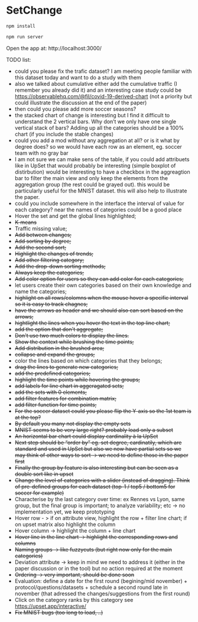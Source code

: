# SetChange

```javascript
npm install

npm run server
```

Open the app at: http://localhost:3000/


TODO list:
- could you please fix the trafic dataset? I am meeting people familiar with this dataset today and want to do a study with them
- also we talked about cumulative either add the cumulative traffic (I remember you already did it) and an interesting case study could be https://observablehq.com/@fil/covid-19-derived-chart (not a priority but could illustrate the discussion at the end of the paper)
- then could you please add more soccer seasons?
- the stacked chart of change is interesting but I find it difficult to understand the 2 vertical bars. Why don’t we only have one single vertical stack of bars? Adding up all the categories should be a 100% chart (if you include the stable changes)
- could you add a mod without any aggregation at all? or is it what by degree does? so we would have each row as an element, eg. soccer team with no gray bar
- I am not sure we can make sens of the table, if you could add attribuets like in UpSet that would probably be interesting (simple boxplot of distirbution)
would be interesting to have a checkbox in the aggreagtion bar to filter the main view and only keep the elements from the aggregation group (the rest could be grayed out). this would be particularly useful for the MNIST dataset. this will also help to illustrate the paper.
- could you include somewhere in the interface the interval of value for each category? near the names of categories could be a good place
- Hover the set and get the global lines highlighted;
- ~~K-means~~
- Traffic missing value;
- ~~Add between changes;~~
- ~~Add sorting by degree;~~
- ~~Add the second sort;~~
- ~~Highlight the changes of trends;~~
- ~~Add other filtering category;~~
- ~~Add the drop-down sorting methods;~~
- ~~Always keep the categories;~~
- ~~Add color option for users so they can add color for each categories;~~
- let users create their own categories based on their own knowledge and name the categories;
- ~~highlight on all rows/colomns when the mouse hover a specific interval so it is easy to track  chagnes;~~
- ~~have the arrows as header and we should also can sort based on the arrows;~~
- ~~hightlight the lines when you hover the text in the top line chart;~~
- ~~add the option that don't aggregate;~~
- ~~Don't use two much colors to display the lines.~~
- ~~Show the context while brushing the time points;~~
- ~~Add distribution in the brushed area;~~
- ~~collapse and expand the groups;~~
- color the lines based on which categories that they belongs;
- ~~drag the lines to generate new categories;~~
- ~~add the predefined categories;~~
- ~~highlight the time points while hovering the groups;~~
- ~~add labels for line chart in aggeragated sets;~~
- ~~add the sets with 0 elements;~~
- ~~add filter features for combination matrix;~~
- ~~add filter function for time points;~~
- ~~For the soccer dataset could you please flip the Y-axis so the 1st team is at the top?~~
- ~~By default you many not display the empty sets~~
- ~~MNIST seems to be very large right? probably load only a subset~~
- ~~An horizontal bar chart could display cardinality à la UpSet~~
- ~~Next step should be “order by” eg. set degree, cardinatily, which are standard and used in UpSet but also we now have partial sets so we may think of other ways to sort -> we need to define those in the paper first~~
- ~~Finally the group by feature is also interesting but can be seen as a double sort like in upset~~
- ~~Change the level of categories with a slider (instead of dragging). Think of pre-defined groups for each dataset (top-1 / top5 / bottom5 for soccer for example)~~
- Characterise by the last category over time: ex Rennes vs Lyon, same group, but the final group is important; to analyze variability; etc -> no implementation yet, we keep prototyping
- Hover row - > if on attribute view, highlight the row + filter line chart; if on upset matrix also highlight the column
- Hover column -> highlight the column + line chart
- ~~Hover line in the line chart -> highlight the corresponding rows and columns~~
- ~~Naming groups -> like fuzzycuts (but right now only for the main categories)~~
- Deviation attribute -> keep in mind we need to address it (either in the paper discussion or in the tool) but no action required at the moment
- ~~Ordering -> very important, should be done soon~~
- Evaluation: define a date for the first round (begining/mid november) + protocol/questions/datasets + schedule a second round late in november (that adressed the changes/suggestions from the first round)
- Click on the category ranks by this category see https://upset.app/interactive/
- ~~Fix MNIST bugs (too long to load, ..)~~